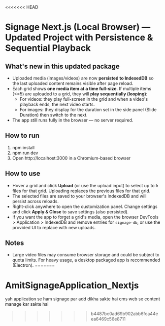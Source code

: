 <<<<<<< HEAD
# Signage Next.js (Local Browser) — Updated Project with Persistence & Sequential Playback

## What's new in this updated package
- Uploaded media (images/videos) are now **persisted to IndexedDB** so the last uploaded content remains visible after page reload.
- Each grid shows **one media item at a time full-size**. If multiple items (<=5) are uploaded to a grid, they will **play sequentially (looping)**:
  - For videos: they play full-screen in the grid and when a video's playback ends, the next video starts.
  - For images: they display for the duration set in the side panel (Slide Duration) then switch to the next.
- The app still runs fully in the browser — no server required.

## How to run
1. npm install
2. npm run dev
3. Open http://localhost:3000 in a Chromium-based browser

## How to use
- Hover a grid and click **Upload** (or use the upload input) to select up to 5 files for that grid. Uploading replaces the previous files for that grid.
- The selected files are saved to your browser's IndexedDB and will persist across reloads.
- Right-click anywhere to open the customization panel. Change settings and click **Apply & Close** to save settings (also persisted).
- If you want the app to forget a grid's media, open the browser DevTools > Application > IndexedDB and remove entries for `signage-db`, or use the provided UI to replace with new uploads.

## Notes
- Large video files may consume browser storage and could be subject to quota limits. For heavy usage, a desktop packaged app is recommended (Electron).
=======
# AmitSignageApplication_Nextjs
yah application se ham signage par add dikha sakte hai cms web se content manage kar sakte hai 
>>>>>>> b4487bc0ad69b902abb6fca44eea6469c56e8711
